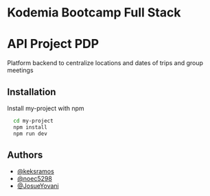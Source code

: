 # Kodemia Bootcamp Full Stack

# API Project PDP

Platform backend to centralize locations and dates of trips and group meetings

## Installation

Install my-project with npm

```bash
  cd my-project
  npm install
  npm run dev
```

## Authors

- [@keksramos](https://github.com/keksramos)
- [@noec5298](https://github.com/noec5298)
- [@JosueYovani](https://github.com/JosueYovani)
